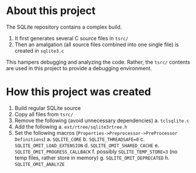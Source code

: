 # About this project
The SQLite repository contains a complex build.

1. It first generates several C source files in `tsrc/`
2. Then an amalgation (all source files combined into one single file) is created in `sqlite3.c`

This hampers debugging and analyzing the code. Rather, the `tsrc/` contents are used in this project to provide a debugging environment.

# How this project was created
1. Build regular SQLite source
2. Copy all files from `tsrc/`
3. Remove the following (avoid unnecessary dependencies)
  a. `tclsqlite.c`
4. Add the following
  a. `ext/rtree/sqlite3rtree.h`
5. Set the following macros (`Properties->Preprocessor->PreProcessor Definitions`)
  a. `SQLITE_CORE`
  b. `SQLITE_THREADSAFE=0`
  c. `SQLITE_OMIT_LOAD_EXTENSION`
  d. `SQLITE_OMIT_SHARED_CACHE`
  e. `SQLITE_OMIT_PROGRESS_CALLBACK`
  f. possibly `SQLITE_TEMP_STORE=3` (no temp files, rather store in memory)
  g. `SQLITE_OMIT_DEPRECATED`
  h. `SQLITE_OMIT_ANALYZE`